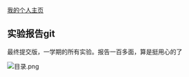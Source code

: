 [我的个人主页](https://xbchub.github.io/)

## 实验报告git

最终提交版，一学期的所有实验。报告一百多面，算是挺用心的了


![目录.png](https://i.loli.net/2021/05/21/V1wc7X4MLT2yF3H.png)